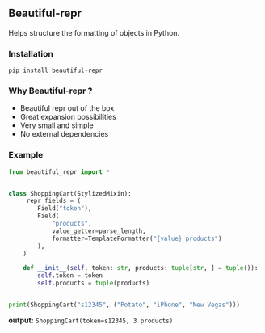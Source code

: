 ## Beautiful-repr
Helps structure the formatting of objects in Python.

### Installation
`pip install beautiful-repr`

### Why Beautiful-repr ?
* Beautiful repr out of the box
* Great expansion possibilities
* Very small and simple
* No external dependencies

### Example
```python
from beautiful_repr import *


class ShoppingCart(StylizedMixin):
    _repr_fields = (
        Field("token"),
        Field(
            "products",
            value_getter=parse_length,
            formatter=TemplateFormatter("{value} products")
        ),
    )

    def __init__(self, token: str, products: tuple[str, ] = tuple()):
        self.token = token
        self.products = tuple(products)


print(ShoppingCart("s12345", ("Potato", "iPhone", "New Vegas")))
```

**output:** `ShoppingCart(token=s12345, 3 products)`
